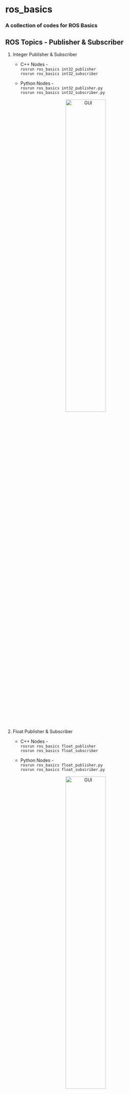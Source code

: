 # ros_basics
### A collection of codes for ROS Basics 

## ROS Topics - Publisher & Subscriber 
1. Integer Publisher & Subscriber 
    - C++ Nodes - <br>
    ``` rosrun ros_basics int32_publisher ``` <br>
    ``` rosrun ros_basics int32_subscriber ```

    - Python Nodes - <br>
    ``` rosrun ros_basics int32_publisher.py ``` <br>
    ``` rosrun ros_basics int32_subscriber.py ```

<div align="center"> <img  alt="GUI" width="50%" src="https://raw.githubusercontent.com/nilutpolkashyap/ros_basics/main/images/integer_topic.png" /> <br /> </div>

2. Float Publisher & Subscriber 
    - C++ Nodes - <br>
    ``` rosrun ros_basics float_publisher ``` <br>
    ``` rosrun ros_basics float_subscriber ```

    - Python Nodes - <br>
    ``` rosrun ros_basics float_publisher.py ``` <br>
    ``` rosrun ros_basics float_subscriber.py ```

<div align="center">
<img  alt="GUI" width="50%" src="https://raw.githubusercontent.com/nilutpolkashyap/ros_basics/main/images/float_topic.png" />
<br />
</div>

3. String Publisher & Subscriber
    - C++ Nodes - <br>
    ``` rosrun ros_basics string_publisher ``` <br>
    ``` rosrun ros_basics string_subscriber ```

    - Python Nodes - <br>
    ``` rosrun ros_basics string_publisher.py ``` <br>
    ``` rosrun ros_basics string_subscriber.py ```

<div align="center">
<img  alt="GUI" width="50%" src="https://raw.githubusercontent.com/nilutpolkashyap/ros_basics/main/images/string_topic.png" />
<br />
</div>

<!-- ## GUI 
To control **Arm** and **Gripper** of robot. <br/>
**GUI** Designed using **QT Designer** software.
<div align="center">
<img  alt="GUI" width="50%" src="https://raw.githubusercontent.com/nilutpolkashyap/gripper_bot/main/images/robot_gui.JPG" />
<br />
</div> -->
